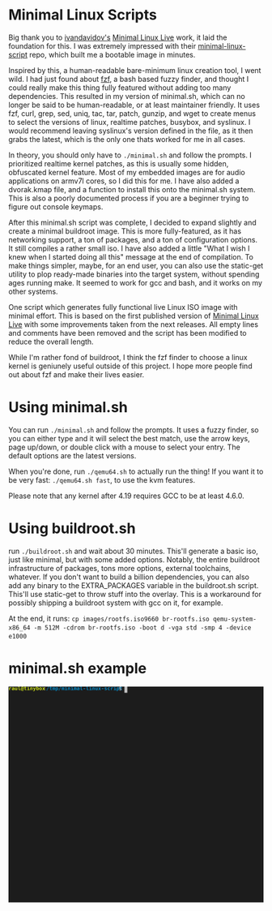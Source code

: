# Minimal Linux Scripts

Big thank you to [ivandavidov's](https://github.com/ivandavidov) [Minimal Linux Live](http://github.com/ivandavidov/minimal) work, it laid the foundation for this. I was extremely impressed with their [minimal-linux-script](https://github.com/ivandavidov/minimal-linux-script) repo, which built me a bootable image in minutes.

Inspired by this, a human-readable bare-minimum linux creation tool, I went wild. I had just found about [fzf](https://github.com/junegunn/fzf), a bash based fuzzy finder, and thought I could really make this thing fully featured without adding too many dependencies. This resulted in my version of minimal.sh, which can no longer be said to be human-readable, or at least maintainer friendly. It uses fzf, curl, grep, sed, uniq, tac, tar, patch, gunzip, and wget to create menus to select the versions of linux, realtime patches, busybox, and syslinux. I would recommend leaving syslinux's version defined in the file, as it then grabs the latest, which is the only one thats worked for me in all cases. 

In theory, you should only have to `./minimal.sh` and follow the prompts. I prioritized realtime kernel patches, as this is usually some hidden, obfuscated kernel feature. Most of my embedded images are for audio applications on armv7l cores, so I did this for me. I have also added a dvorak.kmap file, and a function to install this onto the minimal.sh system. This is also a poorly documented process if you are a beginner trying to figure out console keymaps. 

After this minimal.sh script was complete, I decided to expand slightly and create a minimal buildroot image. This is more fully-featured, as it has networking support, a ton of packages, and a ton of configuration options. It still compiles a rather small iso. I have also added a little "What I wish I knew when I started doing all this" message at the end of compilation. To make things simpler, maybe, for an end user, you can also use the static-get utility to plop ready-made binaries into the target system, without spending ages running make. It seemed to work for gcc and bash, and it works on my other systems.

One script which generates fully functional live Linux ISO image with minimal effort. This is based on the first published version of [Minimal Linux Live](http://github.com/ivandavidov/minimal) with some improvements taken from the next releases. All empty lines and comments have been removed and the script has been modified to reduce the overall length.

While I'm rather fond of buildroot, I think the fzf finder to choose a linux kernel is geniunely useful outside of this project. I hope more people find out about fzf and make their lives easier.

# Using minimal.sh

You can run `./minimal.sh` and follow the prompts. It uses a fuzzy finder, so you can either type and it will select the best match, use the arrow keys, page up/down, or double click with a mouse to select your entry. The default options are the latest versions. 

When you're done, run `./qemu64.sh` to actually run the thing! If you want it to be very fast: `./qemu64.sh fast`, to use the kvm features.

Please note that any kernel after 4.19 requires GCC to be at least 4.6.0. 


# Using buildroot.sh

run `./buildroot.sh` and wait about 30 minutes. This'll generate a basic iso, just like minimal, but with some added options. Notably, the entire buildroot infrastructure of packages, tons more options, external toolchains, whatever. If you don't want to build a billion dependencies, you can also add any binary to the EXTRA_PACKAGES variable in the buildroot.sh script. This'll use static-get to throw stuff into the overlay. This is a workaround for possibly shipping a buildroot system with gcc on it, for example.

At the end, it runs:
`cp images/rootfs.iso9660 br-rootfs.iso
qemu-system-x86_64 -m 512M -cdrom br-rootfs.iso -boot d -vga std -smp 4 -device e1000`

# minimal.sh example

![Example](./example-minimal.svg)
